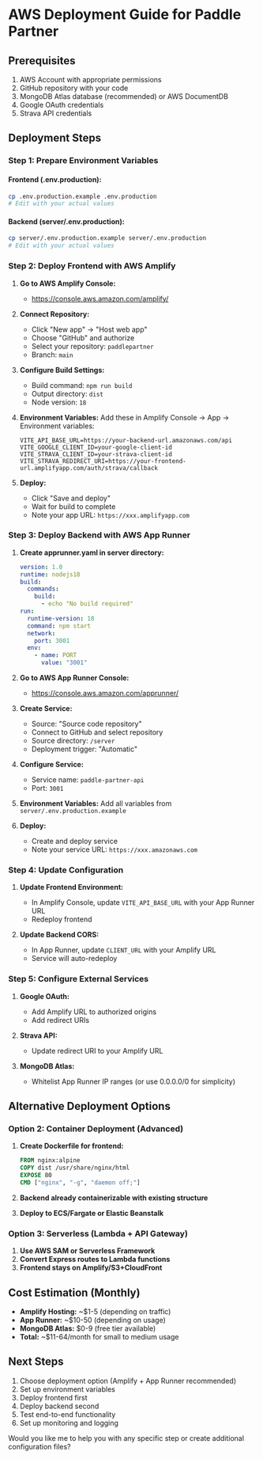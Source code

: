 # AWS Deployment Guide for Paddle Partner

## Prerequisites
1. AWS Account with appropriate permissions
2. GitHub repository with your code
3. MongoDB Atlas database (recommended) or AWS DocumentDB
4. Google OAuth credentials
5. Strava API credentials

## Deployment Steps

### Step 1: Prepare Environment Variables

#### Frontend (.env.production):
```bash
cp .env.production.example .env.production
# Edit with your actual values
```

#### Backend (server/.env.production):
```bash
cp server/.env.production.example server/.env.production
# Edit with your actual values
```

### Step 2: Deploy Frontend with AWS Amplify

1. **Go to AWS Amplify Console:**
   - https://console.aws.amazon.com/amplify/

2. **Connect Repository:**
   - Click "New app" → "Host web app"
   - Choose "GitHub" and authorize
   - Select your repository: `paddlepartner`
   - Branch: `main`

3. **Configure Build Settings:**
   - Build command: `npm run build`
   - Output directory: `dist`
   - Node version: `18`

4. **Environment Variables:**
   Add these in Amplify Console → App → Environment variables:
   ```
   VITE_API_BASE_URL=https://your-backend-url.amazonaws.com/api
   VITE_GOOGLE_CLIENT_ID=your-google-client-id
   VITE_STRAVA_CLIENT_ID=your-strava-client-id
   VITE_STRAVA_REDIRECT_URI=https://your-frontend-url.amplifyapp.com/auth/strava/callback
   ```

5. **Deploy:**
   - Click "Save and deploy"
   - Wait for build to complete
   - Note your app URL: `https://xxx.amplifyapp.com`

### Step 3: Deploy Backend with AWS App Runner

1. **Create apprunner.yaml in server directory:**
   ```yaml
   version: 1.0
   runtime: nodejs18
   build:
     commands:
       build:
         - echo "No build required"
   run:
     runtime-version: 18
     command: npm start
     network:
       port: 3001
     env:
       - name: PORT
         value: "3001"
   ```

2. **Go to AWS App Runner Console:**
   - https://console.aws.amazon.com/apprunner/

3. **Create Service:**
   - Source: "Source code repository"
   - Connect to GitHub and select repository
   - Source directory: `/server`
   - Deployment trigger: "Automatic"

4. **Configure Service:**
   - Service name: `paddle-partner-api`
   - Port: `3001`

5. **Environment Variables:**
   Add all variables from `server/.env.production.example`

6. **Deploy:**
   - Create and deploy service
   - Note your service URL: `https://xxx.amazonaws.com`

### Step 4: Update Configuration

1. **Update Frontend Environment:**
   - In Amplify Console, update `VITE_API_BASE_URL` with your App Runner URL
   - Redeploy frontend

2. **Update Backend CORS:**
   - In App Runner, update `CLIENT_URL` with your Amplify URL
   - Service will auto-redeploy

### Step 5: Configure External Services

1. **Google OAuth:**
   - Add Amplify URL to authorized origins
   - Add redirect URIs

2. **Strava API:**
   - Update redirect URI to your Amplify URL

3. **MongoDB Atlas:**
   - Whitelist App Runner IP ranges (or use 0.0.0.0/0 for simplicity)

## Alternative Deployment Options

### Option 2: Container Deployment (Advanced)

1. **Create Dockerfile for frontend:**
   ```dockerfile
   FROM nginx:alpine
   COPY dist /usr/share/nginx/html
   EXPOSE 80
   CMD ["nginx", "-g", "daemon off;"]
   ```

2. **Backend already containerizable with existing structure**

3. **Deploy to ECS/Fargate or Elastic Beanstalk**

### Option 3: Serverless (Lambda + API Gateway)

1. **Use AWS SAM or Serverless Framework**
2. **Convert Express routes to Lambda functions**
3. **Frontend stays on Amplify/S3+CloudFront**

## Cost Estimation (Monthly)

- **Amplify Hosting:** ~$1-5 (depending on traffic)
- **App Runner:** ~$10-50 (depending on usage)
- **MongoDB Atlas:** $0-9 (free tier available)
- **Total:** ~$11-64/month for small to medium usage

## Next Steps

1. Choose deployment option (Amplify + App Runner recommended)
2. Set up environment variables
3. Deploy frontend first
4. Deploy backend second
5. Test end-to-end functionality
6. Set up monitoring and logging

Would you like me to help you with any specific step or create additional configuration files?